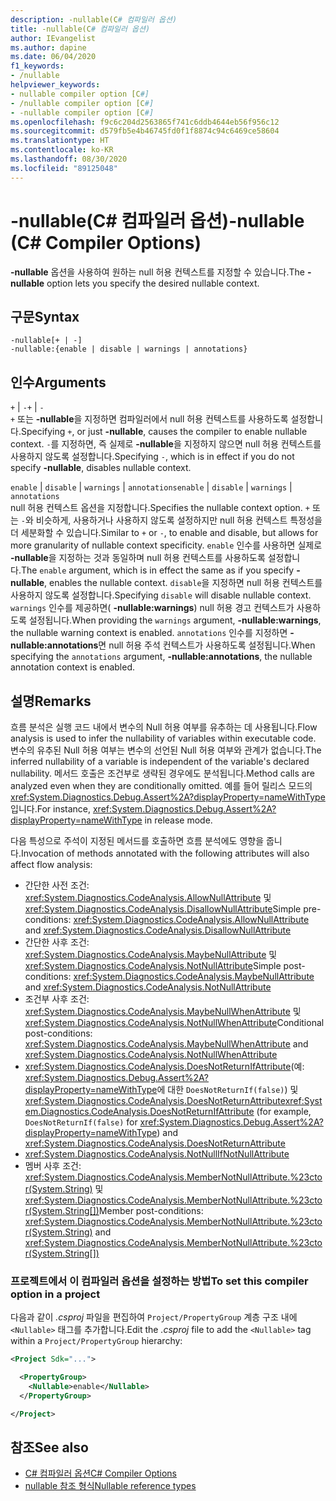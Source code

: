 ```yaml
---
description: -nullable(C# 컴파일러 옵션)
title: -nullable(C# 컴파일러 옵션)
author: IEvangelist
ms.author: dapine
ms.date: 06/04/2020
f1_keywords:
- /nullable
helpviewer_keywords:
- nullable compiler option [C#]
- /nullable compiler option [C#]
- -nullable compiler option [C#]
ms.openlocfilehash: f9c6c204d2563865f741c6ddb4644eb56f956c12
ms.sourcegitcommit: d579fb5e4b46745fd0f1f8874c94c6469ce58604
ms.translationtype: HT
ms.contentlocale: ko-KR
ms.lasthandoff: 08/30/2020
ms.locfileid: "89125048"
---
```

# <a name="-nullable-c-compiler-options"></a><span data-ttu-id="2c823-103">-nullable(C# 컴파일러 옵션)</span><span class="sxs-lookup"><span data-stu-id="2c823-103">-nullable (C# Compiler Options)</span></span>

<span data-ttu-id="2c823-104">**-nullable** 옵션을 사용하여 원하는 null 허용 컨텍스트를 지정할 수 있습니다.</span><span class="sxs-lookup"><span data-stu-id="2c823-104">The **-nullable** option lets you specify the desired nullable context.</span></span>

## <a name="syntax"></a><span data-ttu-id="2c823-105">구문</span><span class="sxs-lookup"><span data-stu-id="2c823-105">Syntax</span></span>

```console
-nullable[+ | -]
-nullable:{enable | disable | warnings | annotations}
```

## <a name="arguments"></a><span data-ttu-id="2c823-106">인수</span><span class="sxs-lookup"><span data-stu-id="2c823-106">Arguments</span></span>

<span data-ttu-id="2c823-107">`+` &#124; `-`</span><span class="sxs-lookup"><span data-stu-id="2c823-107">`+` &#124; `-`</span></span>  
<span data-ttu-id="2c823-108">`+` 또는 **-nullable**을 지정하면 컴파일러에서 null 허용 컨텍스트를 사용하도록 설정합니다.</span><span class="sxs-lookup"><span data-stu-id="2c823-108">Specifying `+`, or just **-nullable**, causes the compiler to enable nullable context.</span></span> <span data-ttu-id="2c823-109">`-`를 지정하면, 즉 실제로 **-nullable**을 지정하지 않으면 null 허용 컨텍스트를 사용하지 않도록 설정합니다.</span><span class="sxs-lookup"><span data-stu-id="2c823-109">Specifying `-`, which is in effect if you do not specify **-nullable**, disables nullable context.</span></span>

<span data-ttu-id="2c823-110">`enable` &#124; `disable` &#124; `warnings` &#124; `annotations`</span><span class="sxs-lookup"><span data-stu-id="2c823-110">`enable` &#124; `disable` &#124; `warnings` &#124; `annotations`</span></span>  
<span data-ttu-id="2c823-111">null 허용 컨텍스트 옵션을 지정합니다.</span><span class="sxs-lookup"><span data-stu-id="2c823-111">Specifies the nullable context option.</span></span> <span data-ttu-id="2c823-112">`+` 또는 `-`와 비슷하게, 사용하거나 사용하지 않도록 설정하지만 null 허용 컨텍스트 특정성을 더 세분화할 수 있습니다.</span><span class="sxs-lookup"><span data-stu-id="2c823-112">Similar to `+` or `-`, to enable and disable, but allows for more granularity of nullable context specificity.</span></span> <span data-ttu-id="2c823-113">`enable` 인수를 사용하면 실제로 **-nullable**을 지정하는 것과 동일하며 null 허용 컨텍스트를 사용하도록 설정합니다.</span><span class="sxs-lookup"><span data-stu-id="2c823-113">The `enable` argument, which is in effect the same as if you specify **-nullable**, enables the nullable context.</span></span> <span data-ttu-id="2c823-114">`disable`을 지정하면 null 허용 컨텍스트를 사용하지 않도록 설정합니다.</span><span class="sxs-lookup"><span data-stu-id="2c823-114">Specifying `disable` will disable nullable context.</span></span> <span data-ttu-id="2c823-115">`warnings` 인수를 제공하면( **-nullable:warnings**) null 허용 경고 컨텍스트가 사용하도록 설정됩니다.</span><span class="sxs-lookup"><span data-stu-id="2c823-115">When providing the `warnings` argument, **-nullable:warnings**, the nullable warning context is enabled.</span></span> <span data-ttu-id="2c823-116">`annotations` 인수를 지정하면 **-nullable:annotations**면 null 허용 주석 컨텍스트가 사용하도록 설정됩니다.</span><span class="sxs-lookup"><span data-stu-id="2c823-116">When specifying the `annotations` argument, **-nullable:annotations**, the nullable annotation context is enabled.</span></span>

## <a name="remarks"></a><span data-ttu-id="2c823-117">설명</span><span class="sxs-lookup"><span data-stu-id="2c823-117">Remarks</span></span>

<span data-ttu-id="2c823-118">흐름 분석은 실행 코드 내에서 변수의 Null 허용 여부를 유추하는 데 사용됩니다.</span><span class="sxs-lookup"><span data-stu-id="2c823-118">Flow analysis is used to infer the nullability of variables within executable code.</span></span> <span data-ttu-id="2c823-119">변수의 유추된 Null 허용 여부는 변수의 선언된 Null 허용 여부와 관계가 없습니다.</span><span class="sxs-lookup"><span data-stu-id="2c823-119">The inferred nullability of a variable is independent of the variable's declared nullability.</span></span> <span data-ttu-id="2c823-120">메서드 호출은 조건부로 생략된 경우에도 분석됩니다.</span><span class="sxs-lookup"><span data-stu-id="2c823-120">Method calls are analyzed even when they are conditionally omitted.</span></span> <span data-ttu-id="2c823-121">예를 들어 릴리스 모드의 <xref:System.Diagnostics.Debug.Assert%2A?displayProperty=nameWithType>입니다.</span><span class="sxs-lookup"><span data-stu-id="2c823-121">For instance, <xref:System.Diagnostics.Debug.Assert%2A?displayProperty=nameWithType> in release mode.</span></span>

<span data-ttu-id="2c823-122">다음 특성으로 주석이 지정된 메서드를 호출하면 흐름 분석에도 영향을 줍니다.</span><span class="sxs-lookup"><span data-stu-id="2c823-122">Invocation of methods annotated with the following attributes will also affect flow analysis:</span></span>

- <span data-ttu-id="2c823-123">간단한 사전 조건: <xref:System.Diagnostics.CodeAnalysis.AllowNullAttribute> 및 <xref:System.Diagnostics.CodeAnalysis.DisallowNullAttribute></span><span class="sxs-lookup"><span data-stu-id="2c823-123">Simple pre-conditions: <xref:System.Diagnostics.CodeAnalysis.AllowNullAttribute> and <xref:System.Diagnostics.CodeAnalysis.DisallowNullAttribute></span></span>
- <span data-ttu-id="2c823-124">간단한 사후 조건: <xref:System.Diagnostics.CodeAnalysis.MaybeNullAttribute> 및 <xref:System.Diagnostics.CodeAnalysis.NotNullAttribute></span><span class="sxs-lookup"><span data-stu-id="2c823-124">Simple post-conditions: <xref:System.Diagnostics.CodeAnalysis.MaybeNullAttribute> and <xref:System.Diagnostics.CodeAnalysis.NotNullAttribute></span></span>
- <span data-ttu-id="2c823-125">조건부 사후 조건: <xref:System.Diagnostics.CodeAnalysis.MaybeNullWhenAttribute> 및 <xref:System.Diagnostics.CodeAnalysis.NotNullWhenAttribute></span><span class="sxs-lookup"><span data-stu-id="2c823-125">Conditional post-conditions: <xref:System.Diagnostics.CodeAnalysis.MaybeNullWhenAttribute> and <xref:System.Diagnostics.CodeAnalysis.NotNullWhenAttribute></span></span>
- <span data-ttu-id="2c823-126"><xref:System.Diagnostics.CodeAnalysis.DoesNotReturnIfAttribute>(예: <xref:System.Diagnostics.Debug.Assert%2A?displayProperty=nameWithType>에 대한 `DoesNotReturnIf(false)`) 및 <xref:System.Diagnostics.CodeAnalysis.DoesNotReturnAttribute></span><span class="sxs-lookup"><span data-stu-id="2c823-126"><xref:System.Diagnostics.CodeAnalysis.DoesNotReturnIfAttribute> (for example, `DoesNotReturnIf(false)` for <xref:System.Diagnostics.Debug.Assert%2A?displayProperty=nameWithType>) and <xref:System.Diagnostics.CodeAnalysis.DoesNotReturnAttribute></span></span>
- <xref:System.Diagnostics.CodeAnalysis.NotNullIfNotNullAttribute>
- <span data-ttu-id="2c823-127">멤버 사후 조건: <xref:System.Diagnostics.CodeAnalysis.MemberNotNullAttribute.%23ctor(System.String)> 및 <xref:System.Diagnostics.CodeAnalysis.MemberNotNullAttribute.%23ctor(System.String[])></span><span class="sxs-lookup"><span data-stu-id="2c823-127">Member post-conditions: <xref:System.Diagnostics.CodeAnalysis.MemberNotNullAttribute.%23ctor(System.String)> and <xref:System.Diagnostics.CodeAnalysis.MemberNotNullAttribute.%23ctor(System.String[])></span></span>

### <a name="to-set-this-compiler-option-in-a-project"></a><span data-ttu-id="2c823-128">프로젝트에서 이 컴파일러 옵션을 설정하는 방법</span><span class="sxs-lookup"><span data-stu-id="2c823-128">To set this compiler option in a project</span></span>

<span data-ttu-id="2c823-129">다음과 같이 *.csproj* 파일을 편집하여 `Project/PropertyGroup` 계층 구조 내에 `<Nullable>` 태그를 추가합니다.</span><span class="sxs-lookup"><span data-stu-id="2c823-129">Edit the *.csproj* file to add the `<Nullable>` tag within a `Project/PropertyGroup` hierarchy:</span></span>

```xml
<Project Sdk="...">

  <PropertyGroup>
    <Nullable>enable</Nullable>
  </PropertyGroup>

</Project>
```

## <a name="see-also"></a><span data-ttu-id="2c823-130">참조</span><span class="sxs-lookup"><span data-stu-id="2c823-130">See also</span></span>

- [<span data-ttu-id="2c823-131">C# 컴파일러 옵션</span><span class="sxs-lookup"><span data-stu-id="2c823-131">C# Compiler Options</span></span>](./index.md)
- [<span data-ttu-id="2c823-132">nullable 참조 형식</span><span class="sxs-lookup"><span data-stu-id="2c823-132">Nullable reference types</span></span>](../../nullable-references.md)
